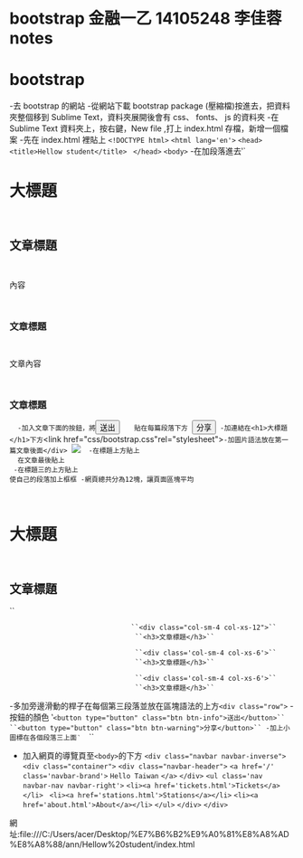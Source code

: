 # bootstrap 金融一乙 14105248 李佳蓉 notes
# bootstrap 
-去 bootstrap 的網站
-從網站下載 bootstrap package (壓縮檔)按進去，把資料夾整個移到 Sublime Text，資料夾展開後會有 css、 fonts、 js 的資料夾
-在 Sublime Text 資料夾上，按右鍵，New file ,打上 index.html 存檔，新增一個檔案
-先在 index.html 裡貼上 ``<!DOCTYPE html>``
                       ``<html lang='en'>`` 
                      ``<head> `` 
                      ``<title>Hellow student</title> `` 
                      ``</head>`` 
                       ``<body>``
-在加段落進去‵`<h1>大標題</h1>``
             ``<h2>文章標題</h2>``
            `` <p>內容</p>``
            `` <h3>文章標題</h3>``
             ``<p>文章內容</p>``
             ``<h3>文章標題</h3>``
             ``</body>``
             ``</html>``
-加入文章下面的按鈕，將 ``<button>送出</button> ``    貼在每篇段落下方 
                        ``<button>分享</button>``
                        ``</div>``
-加連結在<h1>大標題</h1>下方
         ``<link href="css/bootstrap.css"rel="stylesheet">``
-加圖片語法放在第一篇文章後面</div> 
         ``<img style="-webkit-user-select: none" src="http://www.salvationarmy.org.tw/sac/uploads/tadnews/STT_Taiwan.jpg">``
        ``</div>``
-在標題上方貼上``<div class="container-fluid">``  在文章最後貼上``</div>``
-在標題三的上方貼上``<div class="row well well-lg">``使自己的段落加上框框
-網頁總共分為12塊，讓頁面區塊平均 ``<div class='col-sm-12'> ``    
                                  ``<div class='col-sm-10'>``     
                                  ``<h1>大標題</h1>``
                                  ``<h2>文章標題</h2>`` 
                                     
                                  ``<div class="col-sm-4 col-xs-12">``
                                   ``<h3>文章標題</h3>``
                                   
                                   ``<div class='col-sm-4 col-xs-6'>``
                                   ``<h3>文章標題</h3>``
                                   
                                   ``<div class='col-sm-4 col-xs-6'>``
                                   ``<h3>文章標題</h3>``
-多加旁邊滑動的桿子在每個第三段落並放在區塊語法的上方``<div class="row">``
-按鈕的顏色  ‵`<button type="button" class="btn btn-info">送出</button>``
            ``<button type="button" class="btn btn-warning">分享</button>``
-加上小圖標在各個段落三上面‵`<i class='glyphicon glyphicon-briefcase'></i>``
                           ``<i class='glyphicon glyphicon-random'></i>``
                           ``<i class='glyphicon glyphicon-send'></i>``
- 加入網頁的導覽頁至``<body>``的下方
   ``<div class="navbar navbar-inverse">``
      ``<div class="container">``
        ``<div class="navbar-header">``
          ``<a href='/' class='navbar-brand'>``
          ``Hello Taiwan``
          ``</a>``
        ``</div>``
        ``<ul class='nav navbar-nav navbar-right'>``
          ``<li><a href='tickets.html'>Tickets</a></li>``
         `` <li><a href='stations.html'>Stations</a></li>``
          ``<li><a href='about.html'>About</a></li>``
        ``</ul>``
      ``</div>``
    ``</div>``

網址:file:///C:/Users/acer/Desktop/%E7%B6%B2%E9%A0%81%E8%A8%AD%E8%A8%88/ann/Hellow%20student/index.html
